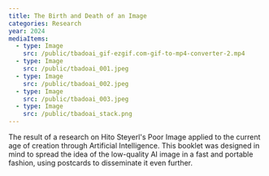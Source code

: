 ```yaml
---
title: The Birth and Death of an Image
categories: Research
year: 2024
mediaItems:
  - type: Image
    src: /public/tbadoai_gif-ezgif.com-gif-to-mp4-converter-2.mp4
  - type: Image
    src: /public/tbadoai_001.jpeg
  - type: Image
    src: /public/tbadoai_002.jpeg
  - type: Image
    src: /public/tbadoai_003.jpeg
  - type: Image
    src: /public/tbadoai_stack.png
---
```

The result of a research on Hito Steyerl's Poor Image applied to the current age of creation through Artificial Intelligence. This booklet was designed in mind to spread the idea of the low-quality AI image in a fast and portable fashion, using postcards to disseminate it even further.